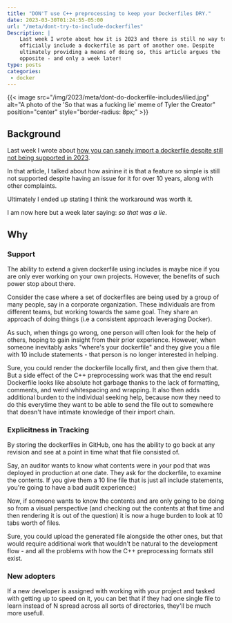 ```yaml
---
title: "DON'T use C++ preprocessing to keep your Dockerfiles DRY."
date: 2023-03-30T01:24:55-05:00
url: "/meta/dont-try-to-include-dockerfiles"
Description: |
    Last week I wrote about how it is 2023 and there is still no way to
    officially include a dockerfile as part of another one. Despite
    ultimately providing a means of doing so, this article argues the
    opposite - and only a week later!
type: posts
categories:
 - docker
---
```


{{< image src="/img/2023/meta/dont-do-dockerfile-includes/ilied.jpg" alt="A photo of the 'So that was a fucking lie' meme of Tyler the Creator" position="center" style="border-radius: 8px;" >}}

## Background

Last week I wrote about
[how you can sanely import a dockerfile despite still not being supported in 2023](/meta/how-to-include-dockerfiles/).

In that article, I talked about how asinine it is that a feature so simple is
still not supported despite having an issue for it for over 10 years, along with
other complaints.

Ultimately I ended up stating I think the workaround was worth it.

I am now here but a week later saying: _so that was a lie_.

## Why

### Support

The ability to extend a given dockerfile using includes is maybe nice if
you are only ever working on your own projects. However, the benefits of
such power stop about there.

Consider the case where a set of dockerfiles are being used by a group
of many people, say in a corporate organization. These individuals are
from different teams, but working towards the same goal. They share an
approach of doing things (i.e a consistent approach leveraging Docker).

As such, when things go wrong, one person will often look for the help
of others, hoping to gain insight from their prior experience. However,
when someone inevitably asks "where's your dockerfile" and they give you
a file with 10 include statements - that person is no longer interested
in helping.

Sure, you could render the dockerfile locally first, and then give them
that. But a side effect of the C++ preprocessing work was that the end
result Dockerfile looks like absolute hot garbage thanks to the lack
of formatting, comments, and weird whitespacing and wrapping. It also
then adds additional burden to the individual seeking help, because now
they need to do this everytime they want to be able to send the file out
to somewhere that doesn't have intimate knowledge of their import chain.

### Explicitness in Tracking

By storing the dockerfiles in GitHub, one has the ability to go back at
any revision and see at a point in time what that file consisted of.

Say, an auditor wants to know what contents were in your pod that was
deployed in production at one date. They ask for the dockerfile, to
examine the contents. If you give them a 10 line file that is just all
include statements, you're going to have a bad audit experience:)

Now, if someone wants to know the contents and are only going to be
doing so from a visual perspective (and checking out the contents at
that time and then rendering it is out of the question) it is now a huge
burden to look at 10 tabs worth of files.

Sure, you could upload the generated file alongside the other ones, but
that would require additional work that wouldn't be natural to the
development flow - and all the problems with how the C++ preprocessing
formats still exist.

### New adopters

If a new developer is assigned with working with your project and tasked
with getting up to speed on it, you can bet that if they had one single
file to learn instead of N spread across all sorts of directories,
they'll be much more usefull.
